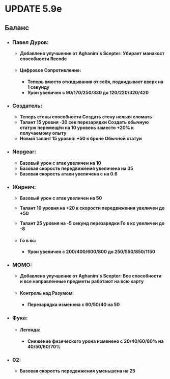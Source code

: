 # UPDATE 5.9e

## Баланс

* ### Павел Дуров:
  * **Добавлено улучшение от Aghanim`s Scepter: Убирает манакост способности Recode**

  * #### Цифровое Сопротивление: 
    * **Теперь вместо откидывания от себя, подкидывает вверх на 1 секунду**
    * **Урон увеличен с 90/170/250/330 до 120/220/320/420**
    
* ### Создатель:
  * **Теперь стены способности Создать стену нельзя сломать**
  * **Талант 15 уровня -30 сек перезарядки Создать обычную статую перемещён на 10 уровень заместо +20% к получаемому опыту**
  * **Новый талант 15 уровня: +50 к броне Обычной статуи**
  
* ### Nepgear:
  * **Базовый урон с атак увеличен на 10**
  * **Базовая скорость передвижения увеличена на 35**
  * **Базовая скорость атаки увеличена с на 0.6**
  
* ### Жирнич:
  * **Базовый урон с атак увеличен на 50**
  * **Талант 10 уровня на +20 к скорости передвижения увеличен до +50**
  * **Талант 25 уровня на -5 секунд перезарядки Го в кс увеличен до -8**
  
  * #### Го в кс: 
    * **Урон увеличен с 200/400/600/800 до 250/550/850/1150**

* ### МОМО:
  * **Добавлено улучшение от Aghanim`s Scepter: Все способности и все направленные предметы работают на всю карту**

  * #### Контроль над Разумом:
    * **Перезарядка изменена с 60/50/40 на 50**
    
* ### Фука:

  * #### Легенда:
    * **Снижение физического урона изменено с 20/40/60/80% на 40/50/60/70%**
    
* ### 02:
  * **Базовая скорость передвижения уменьшена на 25**



